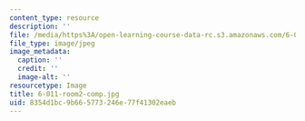 ```yaml
---
content_type: resource
description: ''
file: /media/https%3A/open-learning-course-data-rc.s3.amazonaws.com/6-011-signals-systems-and-inference-spring-2018/8354d1bc9b665773246e77f41302eaeb_6-011-room2-comp.jpg
file_type: image/jpeg
image_metadata:
  caption: ''
  credit: ''
  image-alt: ''
resourcetype: Image
title: 6-011-room2-comp.jpg
uid: 8354d1bc-9b66-5773-246e-77f41302eaeb
---
```


